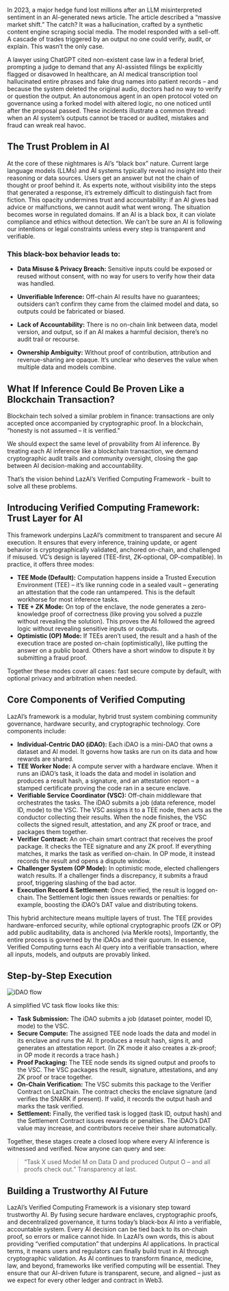 In 2023, a major hedge fund lost millions after an LLM misinterpreted sentiment in an AI-generated news article. The article described a “massive market shift.” The catch? It was a hallucination, crafted by a synthetic content engine scraping social media. The model responded with a sell-off. A cascade of trades triggered by an output no one could verify, audit, or explain.
This wasn’t the only case.

A lawyer using ChatGPT cited non-existent case law in a federal brief, prompting a judge to demand that any AI-assisted filings be explicitly flagged or disavowed
In healthcare, an AI medical transcription tool hallucinated entire phrases and fake drug names into patient records – and because the system deleted the original audio, doctors had no way to verify or question the output.
An autonomous agent in an open protocol voted on governance using a forked model with altered logic, no one noticed until after the proposal passed.
These incidents illustrate a common thread: when an AI system’s outputs cannot be traced or audited, mistakes and fraud can wreak real havoc.

## The Trust Problem in AI
At the core of these nightmares is AI’s “black box” nature. Current large language models (LLMs) and AI systems typically reveal no insight into their reasoning or data sources. Users get an answer but not the chain of thought or proof behind it. As experts note, without visibility into the steps that generated a response, it’s extremely difficult to distinguish fact from fiction​. 
This opacity undermines trust and accountability: if an AI gives bad advice or malfunctions, we cannot audit what went wrong. The situation becomes worse in regulated domains. If an AI is a black box, it can violate compliance and ethics without detection. We can’t be sure an AI is following our intentions or legal constraints unless every step is transparent and verifiable.

### This black-box behavior leads to:
- **Data Misuse & Privacy Breach:** Sensitive inputs could be exposed or reused without consent​, with no way for users to verify how their data was handled.

- **Unverifiable Inference:** Off-chain AI results have no guarantees​; outsiders can’t confirm they came from the claimed model and data, so outputs could be fabricated or biased.

- **Lack of Accountability:** There is no on-chain link between data, model version, and output​, so if an AI makes a harmful decision, there’s no audit trail or recourse.

- **Ownership Ambiguity:** Without proof of contribution, attribution and revenue-sharing are opaque​. It’s unclear who deserves the value when multiple data and models combine.

## What If Inference Could Be Proven Like a Blockchain Transaction?

Blockchain tech solved a similar problem in finance: transactions are only accepted once accompanied by cryptographic proof. In a blockchain, “honesty is not assumed – it is verified.” 

We should expect the same level of provability from AI inference. By treating each AI inference like a blockchain transaction, we demand cryptographic audit trails and community oversight, closing the gap between AI decision-making and accountability.

That’s the vision behind LazAI’s Verified Computing Framework - built to solve all these problems.

## Introducing Verified Computing Framework: Trust Layer for AI
This framework underpins LazAI’s commitment to transparent and secure AI execution. It ensures that every inference, training update, or agent behavior is cryptographically validated, anchored on-chain, and challenged if misused.
VC’s design is layered (TEE-first, ZK-optional, OP-compatible). In practice, it offers three modes:

- **TEE Mode (Default):** Computation happens inside a Trusted Execution Environment (TEE) – it’s like running code in a sealed vault – generating an attestation that the code ran untampered​. This is the default workhorse for most inference tasks.
- **TEE + ZK Mode:** On top of the enclave, the node generates a zero-knowledge proof of correctness (like proving you solved a puzzle without revealing the solution)​​. This proves the AI followed the agreed logic without revealing sensitive inputs or outputs.
- **Optimistic (OP) Mode:** If TEEs aren’t used, the result and a hash of the execution trace are posted on-chain (optimistically), like putting the answer on a public board​. Others have a short window to dispute it by submitting a fraud proof​.

Together these modes cover all cases: fast secure compute by default, with optional privacy and arbitration when needed.

## Core Components of Verified Computing
LazAI’s framework is a modular, hybrid trust system combining community governance, hardware security, and cryptographic technology. Core components include: 
- **Individual-Centric DAO (iDAO):** Each iDAO is a mini-DAO that owns a dataset and AI model. It governs how tasks are run on its data and how rewards are shared.
- **TEE Worker Node:** A compute server with a hardware enclave. When it runs an iDAO’s task, it loads the data and model in isolation and produces a result hash, a signature, and an attestation report – a stamped certificate proving the code ran in a secure enclave​​.
- **Verifiable Service Coordinator (VSC):** Off-chain middleware that orchestrates the tasks. The iDAO submits a job (data reference, model ID, mode) to the VSC​. The VSC assigns it to a TEE node, then acts as the conductor collecting their results. When the node finishes, the VSC collects the signed result, attestation, and any ZK proof or trace, and packages them together​.
- **Verifier Contract:** An on-chain smart contract that receives the proof package. It checks the TEE signature and any ZK proof​​. If everything matches, it marks the task as verified on-chain. In OP mode, it instead records the result and opens a dispute window.
- **Challenger System (OP Mode):** In optimistic mode, elected challengers watch results. If a challenger finds a discrepancy, it submits a fraud proof, triggering slashing of the bad actor​.
- **Execution Record & Settlement:** Once verified, the result is logged on-chain​. The Settlement logic then issues rewards or penalties: for example, boosting the iDAO’s DAT value and distributing tokens​.

This hybrid architecture means multiple layers of trust.  The TEE provides hardware-enforced security, while optional cryptographic proofs (ZK or OP) add public auditability, data is anchored (via Merkle roots), Importantly, the entire process is governed by the iDAOs and their quorum. In essence, Verified Computing turns each AI query into a verifiable transaction, where all inputs, models, and outputs are provably linked.

## Step-by-Step Execution
![iDAO flow](https://github.com/user-attachments/assets/8a3fd753-31bc-43ef-afd6-23b5020cfc55)

A simplified VC task flow looks like this:

- **Task Submission:** The iDAO submits a job (dataset pointer, model ID, mode) to the VSC​.
- **Secure Compute:** The assigned TEE node loads the data and model in its enclave and runs the AI. It produces a result hash, signs it, and generates an attestation report​. (In ZK mode it also creates a zk-proof; in OP mode it records a trace hash.)
- **Proof Packaging:** The TEE node sends its signed output and proofs to the VSC. The VSC packages the result, signature, attestations, and any ZK proof or trace together​.
- **On-Chain Verification:** The VSC submits this package to the Verifier Contract on LazChain. The contract checks the enclave signature (and verifies the SNARK if present)​. If valid, it records the output hash and marks the task verified.
- **Settlement:** Finally, the verified task is logged (task ID, output hash) and the Settlement Contract issues rewards or penalties​. The iDAO’s DAT value may increase, and contributors receive their share automatically.

Together, these stages create a closed loop where every AI inference is witnessed and verified. Now anyone can query and see: 
> “Task X used Model M on Data D and produced Output O – and all proofs check out.” Transparency at last.

## Building a Trustworthy AI Future
LazAI’s Verified Computing Framework is a visionary step toward trustworthy AI. By fusing secure hardware enclaves, cryptographic proofs, and decentralized governance, it turns today’s black-box AI into a verifiable, accountable system. Every AI decision can be tied back to its on-chain proof, so errors or malice cannot hide. 
In LazAI’s own words, this is about providing “verified computation” that underpins AI applications​. In practical terms, it means users and regulators can finally build trust in AI through cryptographic validation. As AI continues to transform finance, medicine, law, and beyond, frameworks like verified computing will be essential. They ensure that our AI-driven future is transparent, secure, and aligned – just as we expect for every other ledger and contract in Web3.​

